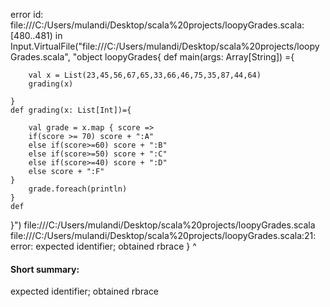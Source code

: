 error id: file:///C:/Users/mulandi/Desktop/scala%20projects/loopyGrades.scala:[480..481) in Input.VirtualFile("file:///C:/Users/mulandi/Desktop/scala%20projects/loopyGrades.scala", "object loopyGrades{
    def main(args: Array[String]) ={


        val x = List(23,45,56,67,65,33,66,46,75,35,87,44,64)
        grading(x)

    }
    def grading(x: List[Int])={
        
        val grade = x.map { score =>
        if(score >= 70) score + ":A"
        else if(score>=60) score + ":B"
        else if(score>=50) score + ":C"
        else if(score>=40) score + ":D"
        else score + ":F"
    }
        grade.foreach(println) 
    }
    def 
}")
file:///C:/Users/mulandi/Desktop/scala%20projects/loopyGrades.scala
file:///C:/Users/mulandi/Desktop/scala%20projects/loopyGrades.scala:21: error: expected identifier; obtained rbrace
}
^
#### Short summary: 

expected identifier; obtained rbrace